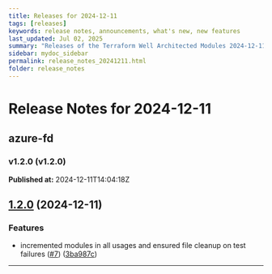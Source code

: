 ```yaml
---
title: Releases for 2024-12-11
tags: [releases]
keywords: release notes, announcements, what's new, new features
last_updated: Jul 02, 2025
summary: "Releases of the Terraform Well Architected Modules 2024-12-11"
sidebar: mydoc_sidebar
permalink: release_notes_20241211.html
folder: release_notes
---
```


# Release Notes for 2024-12-11

## azure-fd
### v1.2.0 (v1.2.0)
**Published at:** 2024-12-11T14:04:18Z

## [1.2.0](https://github.com/CloudNationHQ/terraform-azure-fd/compare/v1.1.0...v1.2.0) (2024-12-11)


### Features

* incremented modules in all usages and ensured file cleanup on test failures ([#7](https://github.com/CloudNationHQ/terraform-azure-fd/issues/7)) ([3ba987c](https://github.com/CloudNationHQ/terraform-azure-fd/commit/3ba987c6ce9af9db1dda7a78943e2e9a61bc0be1))

---

